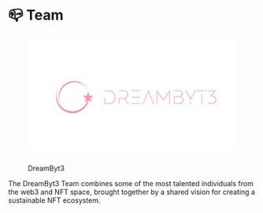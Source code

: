 # 📪 Team

<figure><img src="../.gitbook/assets/1600 x 900_DreamByt3.png" alt=""><figcaption><p>DreamByt3</p></figcaption></figure>

The DreamByt3 Team combines some of the most talented individuals from the web3 and NFT space, brought together by a shared vision for creating a sustainable NFT ecosystem.
